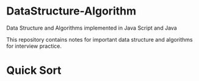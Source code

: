 # DataStructure-Algorithm
Data Structure and Algorithms implemented in Java Script and Java

This repository contains notes for important data structure and algorithms for interview practice.

# Quick Sort

